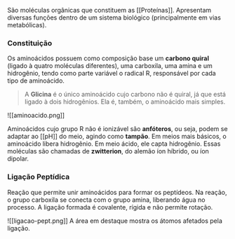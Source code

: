 São moléculas orgânicas que constituem as [[Proteínas]].
Apresentam diversas funções dentro de um sistema biológico (principalmente em vias metabólicas).

### Constituição
Os aminoácidos possuem como composição base um **carbono quiral** (ligado à quatro moléculas diferentes), uma carboxila, uma amina e um hidrogênio, tendo como parte variável o radical R, responsável por cada tipo de aminoácido.

> A **Glicina** é o único aminoácido cujo carbono não é quiral, já que está ligado à dois hidrogênios. Ela é, também, o aminoácido mais simples.


![[aminoacido.png]]

Aminoácidos cujo grupo R não é ionizável são **anfóteros**, ou seja, podem se adaptar ao [[pH]] do meio, agindo como **tampão**. Em meios mais básicos, o aminoácido libera hidrogênio. Em meio ácido, ele capta hidrogênio.
Essas moléculas são chamadas de **zwitterion**, do alemão íon híbrido, ou íon dipolar.

### Ligação Peptídica
Reação que permite unir aminoácidos para formar os peptídeos.
Na reação, o grupo carboxila se conecta com o grupo amina, liberando água no processo. A ligação formada é covalente, rígida e não permite rotação.

![[ligacao-pept.png]]
A área em destaque mostra os átomos afetados pela ligação.

